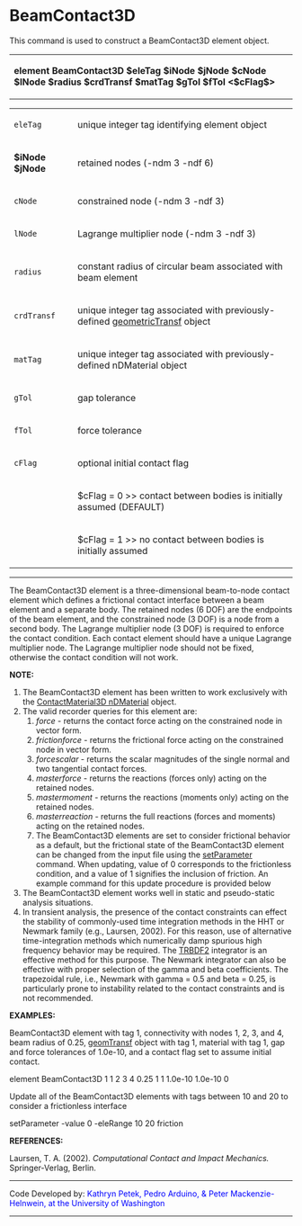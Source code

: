 # BeamContact3D

<p>This command is used to construct a BeamContact3D element object.</p>
<table>
<tbody>
<tr class="odd">
<td><p><strong>element BeamContact3D $eleTag $iNode $jNode $cNode $lNode
$radius $crdTransf $matTag $gTol $fTol &lt;$cFlag$&gt;</strong></p></td>
</tr>
</tbody>
</table>
<table>
<tbody>
<tr class="odd">
<td><code class="parameter-table-variable">eleTag</code></td>
<td><p>unique integer tag identifying element object</p></td>
</tr>
<tr class="even">
<td><p><strong>$iNode $jNode</strong></p></td>
<td><p>retained nodes (-ndm 3 -ndf 6)</p></td>
</tr>
<tr class="odd">
<td><code class="parameter-table-variable">cNode</code></td>
<td><p>constrained node (-ndm 3 -ndf 3)</p></td>
</tr>
<tr class="even">
<td><code class="parameter-table-variable">lNode</code></td>
<td><p>Lagrange multiplier node (-ndm 3 -ndf 3)</p></td>
</tr>
<tr class="odd">
<td><code class="parameter-table-variable">radius</code></td>
<td><p>constant radius of circular beam associated with beam
element</p></td>
</tr>
<tr class="even">
<td><code class="parameter-table-variable">crdTransf</code></td>
<td><p>unique integer tag associated with previously-defined <a
href="Geometric_Transformation_Command" title="wikilink">
geometricTransf</a> object</p></td>
</tr>
<tr class="odd">
<td><code class="parameter-table-variable">matTag</code></td>
<td><p>unique integer tag associated with previously-defined nDMaterial
object</p></td>
</tr>
<tr class="even">
<td><code class="parameter-table-variable">gTol</code></td>
<td><p>gap tolerance</p></td>
</tr>
<tr class="odd">
<td><code class="parameter-table-variable">fTol</code></td>
<td><p>force tolerance</p></td>
</tr>
<tr class="even">
<td><code class="parameter-table-variable">cFlag</code></td>
<td><p>optional initial contact flag</p></td>
</tr>
<tr class="odd">
<td></td>
<td><p>$cFlag = 0 &gt;&gt; contact between bodies is initially assumed
(DEFAULT)</p></td>
</tr>
<tr class="even">
<td></td>
<td><p>$cFlag = 1 &gt;&gt; no contact between bodies is initially
assumed</p></td>
</tr>
</tbody>
</table>
<hr />
<p>The BeamContact3D element is a three-dimensional beam-to-node contact
element which defines a frictional contact interface between a beam
element and a separate body. The retained nodes (6 DOF) are the
endpoints of the beam element, and the constrained node (3 DOF) is a
node from a second body. The Lagrange multiplier node (3 DOF) is
required to enforce the contact condition. Each contact element should
have a unique Lagrange multiplier node. The Lagrange multiplier node
should not be fixed, otherwise the contact condition will not work.</p>
<p><strong>NOTE:</strong></p>
<ol>
<li>The BeamContact3D element has been written to work exclusively with
the <a href="ContactMaterial3D" title="wikilink">ContactMaterial3D
nDMaterial</a> object.</li>
<li>The valid recorder queries for this element are:
<ol>
<li><em>force</em> - returns the contact force acting on the constrained
node in vector form.</li>
<li><em>frictionforce</em> - returns the frictional force acting on the
constrained node in vector form.</li>
<li><em>forcescalar</em> - returns the scalar magnitudes of the single
normal and two tangential contact forces.</li>
<li><em>masterforce</em> - returns the reactions (forces only) acting on
the retained nodes.</li>
<li><em>mastermoment</em> - returns the reactions (moments only) acting
on the retained nodes.</li>
<li><em>masterreaction</em> - returns the full reactions (forces and
moments) acting on the retained nodes.</li>
<li>The BeamContact3D elements are set to consider frictional behavior
as a default, but the frictional state of the BeamContact3D element can
be changed from the input file using the <a href="setParameter"
title="wikilink">setParameter</a> command. When updating, value of 0
corresponds to the frictionless condition, and a value of 1 signifies
the inclusion of friction. An example command for this update procedure
is provided below</li>
</ol></li>
<li>The BeamContact3D element works well in static and pseudo-static
analysis situations.</li>
<li>In transient analysis, the presence of the contact constraints can
effect the stability of commonly-used time integration methods in the
HHT or Newmark family (e.g., Laursen, 2002). For this reason, use of
alternative time-integration methods which numerically damp spurious
high frequency behavior may be required. The <a href="TRBDF2"
title="wikilink">TRBDF2</a> integrator is an effective method for this
purpose. The Newmark integrator can also be effective with proper
selection of the gamma and beta coefficients. The trapezoidal rule,
i.e., Newmark with gamma = 0.5 and beta = 0.25, is particularly prone to
instability related to the contact constraints and is not
recommended.</li>
</ol>
<p><strong>EXAMPLES:</strong></p>
<p>BeamContact3D element with tag 1, connectivity with nodes 1, 2, 3,
and 4, beam radius of 0.25, <a href="Geometric_Transformation_Command"
title="wikilink"> geomTransf</a> object with tag 1, material with tag 1,
gap and force tolerances of 1.0e-10, and a contact flag set to assume
initial contact.</p>
<p>element BeamContact3D 1 1 2 3 4 0.25 1 1 1.0e-10 1.0e-10 0</p>
<p>Update all of the BeamContact3D elements with tags between 10 and 20
to consider a frictionless interface</p>
<p>setParameter -value 0 -eleRange 10 20 friction</p>
<p><strong>REFERENCES:</strong></p>
<p>Laursen, T. A. (2002). <em>Computational Contact and Impact
Mechanics.</em> Springer-Verlag, Berlin.</p>
<hr />
<p>Code Developed by: <span style="color:blue"> Kathryn Petek,
Pedro Arduino, &amp; Peter Mackenzie-Helnwein, at the University of
Washington </span></p>
<hr />
